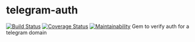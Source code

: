# telegram-auth
[![Build Status](https://travis-ci.org/spacefugitive/telegram-auth.svg?branch=main)](https://travis-ci.org/spacefugitive/telegram-auth)
[![Coverage Status](https://coveralls.io/repos/github/spacefugitive/telegram-auth/badge.svg?branch=main)](https://coveralls.io/github/spacefugitive/telegram-auth?branch=main)
[![Maintainability](https://api.codeclimate.com/v1/badges/e51b0abad88404f3517e/maintainability)](https://codeclimate.com/github/spacefugitive/telegram-auth/maintainability)
Gem to verify auth for a telegram domain
